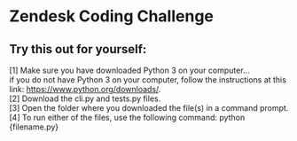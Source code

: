# Zendesk Coding Challenge

Try this out for yourself:
--------------------------
[1] Make sure you have downloaded Python 3 on your computer... \
    if you do not have Python 3 on your computer, follow the instructions at this link: https://www.python.org/downloads/. \
[2] Download the cli.py and tests.py files. \
[3] Open the folder where you downloaded the file(s) in a command prompt. \
[4] To run either of the files, use the following command: python {filename.py}
